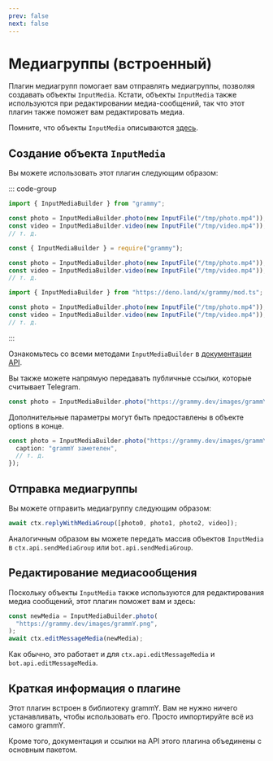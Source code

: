 ```yaml
---
prev: false
next: false
---
```


# Медиагруппы (встроенный)

Плагин медиагрупп помогает вам отправлять медиагруппы, позволяя создавать объекты `InputMedia`.
Кстати, объекты `InputMedia` также используются при редактировании медиа-сообщений, так что этот плагин также поможет вам редактировать медиа.

Помните, что объекты `InputMedia` описываются [здесь](https://core.telegram.org/bots/api#inputmedia).

## Создание объекта `InputMedia`

Вы можете использовать этот плагин следующим образом:

::: code-group

```ts [TypeScript]
import { InputMediaBuilder } from "grammy";

const photo = InputMediaBuilder.photo(new InputFile("/tmp/photo.mp4"));
const video = InputMediaBuilder.video(new InputFile("/tmp/video.mp4"));
// т. д.
```

```js [JavaScript]
const { InputMediaBuilder } = require("grammy");

const photo = InputMediaBuilder.photo(new InputFile("/tmp/photo.mp4"));
const video = InputMediaBuilder.video(new InputFile("/tmp/video.mp4"));
// т. д.
```

```ts [Deno]
import { InputMediaBuilder } from "https://deno.land/x/grammy/mod.ts";

const photo = InputMediaBuilder.photo(new InputFile("/tmp/photo.mp4"));
const video = InputMediaBuilder.video(new InputFile("/tmp/video.mp4"));
// т. д.
```

:::

Ознакомьтесь со всеми методами `InputMediaBuilder` в [документации API](/ref/core/inputmediabuilder).

Вы также можете напрямую передавать публичные ссылки, которые считывает Telegram.

```ts
const photo = InputMediaBuilder.photo("https://grammy.dev/images/grammY.png");
```

Дополнительные параметры могут быть предоставлены в объекте options в конце.

```ts
const photo = InputMediaBuilder.photo("https://grammy.dev/images/grammY.png", {
  caption: "grammY заметелен",
  // т. д.
});
```

## Отправка медиагруппы

Вы можете отправить медиагруппу следующим образом:

```ts
await ctx.replyWithMediaGroup([photo0, photo1, photo2, video]);
```

Аналогичным образом вы можете передать массив объектов `InputMedia` в `ctx.api.sendMediaGroup` или `bot.api.sendMediaGroup`.

## Редактирование медиасообщения

Поскольку объекты `InputMedia` также используются для редактирования медиа сообщений, этот плагин поможет вам и здесь:

```ts
const newMedia = InputMediaBuilder.photo(
  "https://grammy.dev/images/grammY.png",
);
await ctx.editMessageMedia(newMedia);
```

Как обычно, это работает и для `ctx.api.editMessageMedia` и `bot.api.editMessageMedia`.

## Краткая информация о плагине

Этот плагин встроен в библиотеку grammY.
Вам не нужно ничего устанавливать, чтобы использовать его.
Просто импортируйте всё из самого grammY.

Кроме того, документация и ссылки на API этого плагина объединены с основным пакетом.
